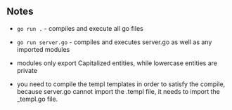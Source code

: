 ## Notes
- `go run .` - compiles and execute all go files
- `go run server.go` - compiles and executes server.go as well as any imported modules

- modules only export Capitalized entities, while lowercase entities are private
- you need to compile the templ templates in order to satisfy the compile, because server.go cannot import the .templ file, it needs to import the _templ.go file.
